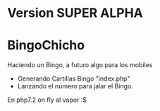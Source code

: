 # Version SUPER ALPHA 

# BingoChicho
Haciendo un Bingo, a futuro algo para los mobiles

- Generando Cartillas Bingo "index.php"
- Lanzando el número para jalar el Bingo.

En php7.2 on fly al vapor :$
